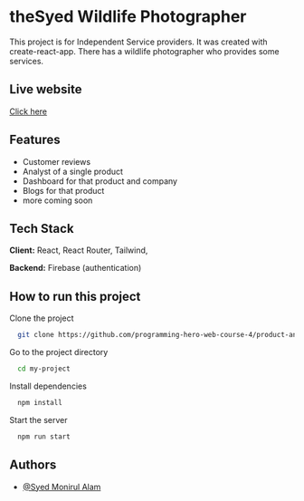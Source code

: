 # theSyed Wildlife Photographer

This project is for Independent Service providers. It was created with create-react-app. There has a wildlife photographer who provides some services.

## Live website

[Click here](https://thesyed-wildlife-photographer.web.app/)

## Features

- Customer reviews
- Analyst of a single product
- Dashboard for that product and company
- Blogs for that product
- more coming soon

## Tech Stack

**Client:** React, React Router, Tailwind,

**Backend:** Firebase (authentication)

## How to run this project

Clone the project

```bash
  git clone https://github.com/programming-hero-web-course-4/product-analysis-website-SyedMonir.git
```

Go to the project directory

```bash
  cd my-project
```

Install dependencies

```bash
  npm install
```

Start the server

```bash
  npm run start
```

## Authors

- [@Syed Monirul Alam](https://www.linkedin.com/in/syed-monirul/)
